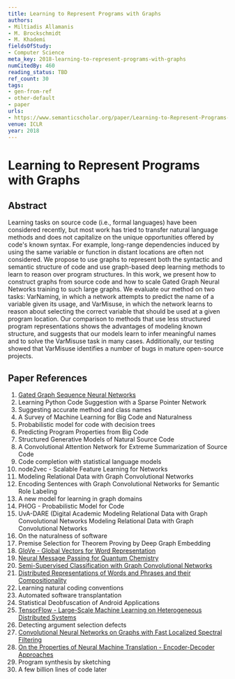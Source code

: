 ```yaml
---
title: Learning to Represent Programs with Graphs
authors:
- Miltiadis Allamanis
- M. Brockschmidt
- M. Khademi
fieldsOfStudy:
- Computer Science
meta_key: 2018-learning-to-represent-programs-with-graphs
numCitedBy: 460
reading_status: TBD
ref_count: 30
tags:
- gen-from-ref
- other-default
- paper
urls:
- https://www.semanticscholar.org/paper/Learning-to-Represent-Programs-with-Graphs-Allamanis-Brockschmidt/d0f2d7236e43f129744e88130fb71f8f872d2b31?sort=total-citations
venue: ICLR
year: 2018
---
```


# Learning to Represent Programs with Graphs

## Abstract

Learning tasks on source code (i.e., formal languages) have been considered recently, but most work has tried to transfer natural language methods and does not capitalize on the unique opportunities offered by code's known syntax. For example, long-range dependencies induced by using the same variable or function in distant locations are often not considered. We propose to use graphs to represent both the syntactic and semantic structure of code and use graph-based deep learning methods to learn to reason over program structures. 
In this work, we present how to construct graphs from source code and how to scale Gated Graph Neural Networks training to such large graphs. We evaluate our method on two tasks: VarNaming, in which a network attempts to predict the name of a variable given its usage, and VarMisuse, in which the network learns to reason about selecting the correct variable that should be used at a given program location. Our comparison to methods that use less structured program representations shows the advantages of modeling known structure, and suggests that our models learn to infer meaningful names and to solve the VarMisuse task in many cases. Additionally, our testing showed that VarMisuse identifies a number of bugs in mature open-source projects.

## Paper References

1. [Gated Graph Sequence Neural Networks](2016-gated-graph-sequence-neural-networks.md)
2. Learning Python Code Suggestion with a Sparse Pointer Network
3. Suggesting accurate method and class names
4. A Survey of Machine Learning for Big Code and Naturalness
5. Probabilistic model for code with decision trees
6. Predicting Program Properties from Big Code
7. Structured Generative Models of Natural Source Code
8. A Convolutional Attention Network for Extreme Summarization of Source Code
9. Code completion with statistical language models
10. node2vec - Scalable Feature Learning for Networks
11. Modeling Relational Data with Graph Convolutional Networks
12. Encoding Sentences with Graph Convolutional Networks for Semantic Role Labeling
13. A new model for learning in graph domains
14. PHOG - Probabilistic Model for Code
15. UvA-DARE (Digital Academic Modeling Relational Data with Graph Convolutional Networks Modeling Relational Data with Graph Convolutional Networks
16. On the naturalness of software
17. Premise Selection for Theorem Proving by Deep Graph Embedding
18. [GloVe - Global Vectors for Word Representation](2014-glove-global-vectors-for-word-representation.md)
19. [Neural Message Passing for Quantum Chemistry](2017-neural-message-passing-for-quantum-chemistry.md)
20. [Semi-Supervised Classification with Graph Convolutional Networks](2017-semi-supervised-classification-with-graph-convolutional-networks.md)
21. [Distributed Representations of Words and Phrases and their Compositionality](2013-distributed-representations-of-words-and-phrases-and-their-compositionality.md)
22. Learning natural coding conventions
23. Automated software transplantation
24. Statistical Deobfuscation of Android Applications
25. [TensorFlow - Large-Scale Machine Learning on Heterogeneous Distributed Systems](2016-tensorflow-large-scale-machine-learning-on-heterogeneous-distributed-systems.md)
26. Detecting argument selection defects
27. [Convolutional Neural Networks on Graphs with Fast Localized Spectral Filtering](2016-convolutional-neural-networks-on-graphs-with-fast-localized-spectral-filtering.md)
28. [On the Properties of Neural Machine Translation - Encoder-Decoder Approaches](2014-on-the-properties-of-neural-machine-translation-encoder-decoder-approaches.md)
29. Program synthesis by sketching
30. A few billion lines of code later
